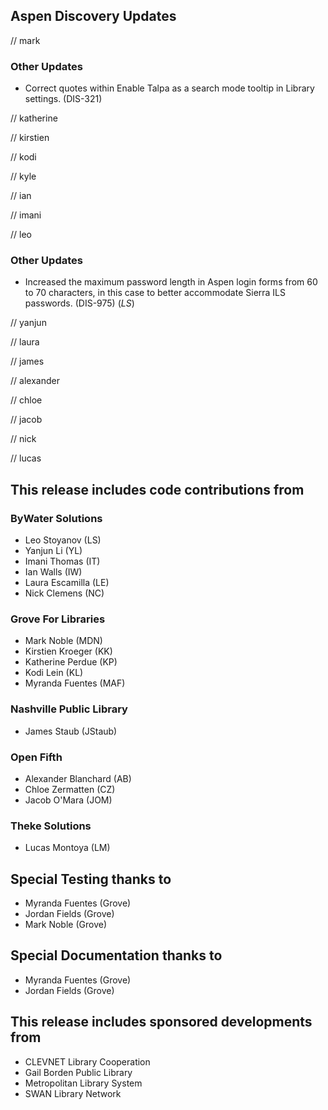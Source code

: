 ## Aspen Discovery Updates
// mark
### Other Updates
- Correct quotes within Enable Talpa as a search mode tooltip in Library settings. (DIS-321) 

// katherine


// kirstien


// kodi


// kyle

// ian

// imani

// leo
### Other Updates
- Increased the maximum password length in Aspen login forms from 60 to 70 characters, in this case to better accommodate Sierra ILS passwords. (DIS-975) (*LS*)

// yanjun

// laura

// james

// alexander

// chloe

// jacob

// nick

// lucas


## This release includes code contributions from
### ByWater Solutions
- Leo Stoyanov (LS)
- Yanjun Li (YL)
- Imani Thomas (IT)
- Ian Walls (IW)
- Laura Escamilla (LE)
- Nick Clemens (NC)

### Grove For Libraries
- Mark Noble (MDN)
- Kirstien Kroeger (KK)
- Katherine Perdue (KP)
- Kodi Lein (KL)
- Myranda Fuentes (MAF)

### Nashville Public Library
- James Staub (JStaub)

### Open Fifth
- Alexander Blanchard (AB)
- Chloe Zermatten (CZ)
- Jacob O'Mara (JOM)

### Theke Solutions
- Lucas Montoya (LM)

## Special Testing thanks to
- Myranda Fuentes (Grove)
- Jordan Fields (Grove)
- Mark Noble (Grove)

## Special Documentation thanks to
- Myranda Fuentes (Grove)
- Jordan Fields (Grove)

## This release includes sponsored developments from
- CLEVNET Library Cooperation
- Gail Borden Public Library
- Metropolitan Library System
- SWAN Library Network
